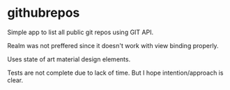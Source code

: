 # githubrepos

Simple app to list all public git repos using GIT API.

Realm was not preffered since it doesn't work with view binding properly.

Uses state of art material design elements.

Tests are not complete due to lack of time. But I hope intention/approach is clear.








